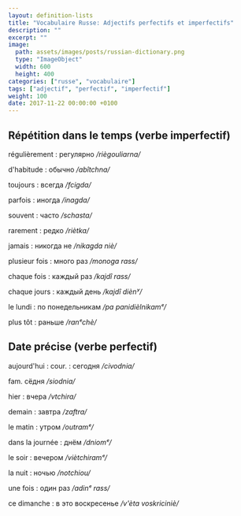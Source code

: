 ```yaml
---
layout: definition-lists
title: "Vocabulaire Russe: Adjectifs perfectifs et imperfectifs"
description: ""
excerpt: ""
image:
  path: assets/images/posts/russian-dictionary.png
  type: "ImageObject"
  width: 600
  height: 400
categories: ["russe", "vocabulaire"]
tags: ["adjectif", "perfectif", "imperfectif"]
weight: 100
date: 2017-11-22 00:00:00 +0100
---
```


## Répétition dans le temps (verbe imperfectif)

régulièrement
: регулярно
*/riègouliarna/*

d'habitude
: обычно
*/abîtchna/*

toujours
: всегда
*/fcigda/*

parfois
: иногда
*/inagda/*

souvent
: часто
*/schasta/*

rarement
: редко
*/riètka/*

jamais
: никогда не
*/nikagda niè/*

plusieur fois
: много раз
*/monoga rass/*

chaque fois
: каждый раз
*/kajdî rass/*

chaque jours
: каждый день
*/kajdî diènʸ/*

le lundi
: по понедельникам
*/pa panidièlnikamᵉ/*

plus tôt
: раньше
*/ranᵉchè/*


## Date précise (verbe perfectif)

aujourd'hui
: cour.
  : сегодня
  */civodnia/*

  fam.
  сёдня
  */siodnia/*

hier
: вчера
*/vtchira/*

demain
: завтра
*/zaftra/*

le matin
: утром
*/outramᵉ/*

dans la journée
: днём
*/dniomᵉ/*

le soir
: вечером
*/viètchiramᵉ/*

la nuit
: ночью
*/notchiou/*

une fois
: один раз
*/adinᵉ rass/*

ce dimanche
: в это воскресенье
*/v'èta voskriciniè/*
